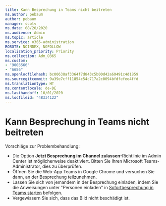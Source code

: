 ```yaml
---
title: Kann Besprechung in Teams nicht beitreten
ms.author: pebaum
author: pebaum
manager: scotv
ms.date: 08/20/2020
ms.audience: Admin
ms.topic: article
ms.service: o365-administration
ROBOTS: NOINDEX, NOFOLLOW
localization_priority: Priority
ms.collection: Adm_O365
ms.custom:
- "9003566"
- "6656"
ms.openlocfilehash: bc00638af3364f7d843c5b00d42a60491c4d1859
ms.sourcegitcommit: 9a39e7cff11854c54c717a2c0094bfdfefee4ffd
ms.translationtype: HT
ms.contentlocale: de-DE
ms.lasthandoff: 10/01/2020
ms.locfileid: "48334122"
---
```

# <a name="cant-join-teams-meeting"></a>Kann Besprechung in Teams nicht beitreten

Vorschläge zur Problembehandlung:  

- Die Option **Jetzt Besprechung im Channel zulassen**-Richtlinie im Admin Center ist möglicherweise deaktiviert. Bitten Sie Ihren Microsoft Teams-Administrator, dies zu überprüfen.
- Öffnen Sie die Web-App Teams in Google Chrome und versuchen Sie dann, an der Besprechung teilzunehmen.
- Lassen Sie sich von jemandem in der Besprechung einladen, indem Sie die Anweisungen unter "Personen einladen" in [Sofortbesprechung in Teams starten](https://support.microsoft.com/office/start-an-instant-meeting-in-teams-ff95e53f-8231-4739-87fa-00b9723f4ef5) befolgen.
- Vergewissern Sie sich, dass das Bild nicht beschädigt ist.
